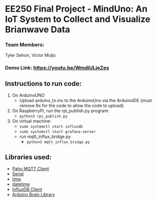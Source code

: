 # EE250 Final Project - MindUno: An IoT System to Collect and Visualize Brianwave Data
### Team Members: 
Tyler Sehon, Victor Muljo
### **Demo Link:** https://youtu.be/WmdiULjeZes

## **Instructions to run code:**

1. On ArduinoUNO
   - Upload arduino_tx.ino to the ArduinoUno via the ArduinoIDE (must remove Rx for the code to allow the code to upload). 
2. On RaspberryPi, run the rpi_publish.py program:
   - ```python3 rpi_publish.py```
3. On virtual machine:
   - ```sudo systemctl start influxdb```
   - ```sudo systemctl start grafana-server```
   - run mqtt_influx_bridge.py
     - ```python3 mqtt_influx_bridge.py```

## Libraries used:
- [Paho MQTT Client](https://github.com/eclipse/paho.mqtt.python)
- [Serial](https://pythonhosted.org/pyserial/index.html)
- [time](https://docs.python.org/3/library/time.html)
- [datetime](https://docs.python.org/3/library/datetime.html#module-datetime)
- [InfluxDB Client](https://github.com/influxdata/influxdb-python)
- [Arduino Brain Library](https://github.com/kitschpatrol/Brain.git)
